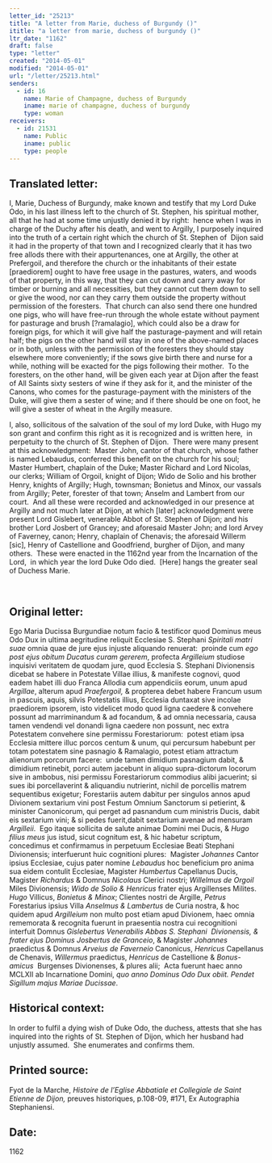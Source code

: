 ```yaml
---
letter_id: "25213"
title: "A letter from Marie, duchess of Burgundy ()"
ititle: "a letter from marie, duchess of burgundy ()"
ltr_date: "1162"
draft: false
type: "letter"
created: "2014-05-01"
modified: "2014-05-01"
url: "/letter/25213.html"
senders:
  - id: 16
    name: Marie of Champagne, duchess of Burgundy
    iname: marie of champagne, duchess of burgundy
    type: woman
receivers:
  - id: 21531
    name: Public
    iname: public
    type: people
---
```

<h2> Translated letter:</h2><p>I, Marie, Duchess of Burgundy, make known and testify that my Lord Duke Odo, in his last illness left to the church of St. Stephen, his spiritual mother, all that he had at some time unjustly denied it by right:&nbsp; hence when I was in charge of the Duchy after his death, and went to Argilly, I purposely inquired into the truth of a certain right which the church of St. Stephen of&nbsp; Dijon said it had in the property of that town and I recognized clearly that it has two free allods there with their appurtenances, one at Argilly, the other at Prefergoil, and therefore the church or the inhabitants of their estate [praediorem] ought to have free usage in the pastures, waters, and woods of that property, in this way, that they can cut down and carry away for timber or burning and all necessities, but they cannot cut them down to sell or give the wood, nor can they carry them outside the property without permission of the foresters.&nbsp; That church can also send there one hundred one pigs, who will have free-run through the whole estate without payment for pasturage and brush [?ramalagio], which could also be a draw for foreign pigs, for which it will give half the pasturage-payment and will retain half; the pigs on the other hand will stay in one of the above-named places or in both, unless with the permission of the foresters they should stay elsewhere more conveniently; if the sows give birth there and nurse for a while, nothing will be exacted for the pigs following their mother. &nbsp;To the foresters, on the other hand, will be given each year at Dijon after the feast of All Saints sixty sesters of wine if they ask for it, and the minister of the Canons, who comes for the pasturage-payment with the ministers of the Duke, will give them a sester of wine; and if there should be one on foot, he will give a sester of wheat in the Argilly measure.&nbsp;</p><p>I, also, sollicitous of the salvation of the soul of my lord Duke, with Hugo my son grant and confirm this right as it is recognized and is written here,&nbsp; in perpetuity to the church of St. Stephen of Dijon.&nbsp; There were many present at this acknowledgment:&nbsp; Master John, cantor of that church, whose father is named Lebaudus, conferred this benefit on the church for his soul; Master Humbert, chaplain of the Duke; Master Richard and Lord Nicolas, our clerks; William of Orgoil, knight of Dijon; Wido de Solio and his brother Henry, knights of Argilly; Hugh, townsman; Bonietus and Minox, our vassals from Argilly; Peter, forester of that town; Anselm and Lambert from our court. &nbsp;And all these were recorded and acknowledged in our presence at Argilly and not much later at Dijon, at which [later] acknowledgment were present Lord Gislebert, venerable Abbot of St. Stephen of Dijon; and his brother Lord Josbert of Grancey; and aforesaid Master John; and lord Arvey of Faverney, canon; Henry, chaplain of Chenavis; the aforesaid Willerm [sic], Henry of Castellione and Goodfriend, burgher of Dijon, and many others.&nbsp; These were enacted in the 1162nd year from the Incarnation of the Lord,&nbsp; in which year the lord Duke Odo died.&nbsp; [Here] hangs the greater seal of Duchess Marie.<i></i></p><p>&nbsp;</p><h2 class="mt-4"> Original letter:</h2><p>Ego Maria Ducissa Burgundiae notum facio &amp; testificor quod Dominus meus Odo Dux in ultima aegritudine reliquit Ecclesiae S. Stephani <i>Spiritali matri suae</i> omnia quae de jure ejus injuste aliquando renuerat:&nbsp; proinde cum <i>ego post ejus obitum Ducatus curam gererem</i>, profecta <i>Argilleium</i> studiose inquisivi veritatem de quodam jure, quod Ecclesia S. Stephani Divionensis dicebat se habere in Potestate Villae illius, &amp; manifeste cognovi, quod eadem habet illi duo Franca Allodia cum appendiciis eorum, unum apud <i>Argillae</i>, alterum apud <i>Praefergoil,</i> &amp; propterea debet habere Francum usum in pascuis, aquis, silvis Potestatis illius, Ecclesia duntaxat sive incolae praediorem ipsorem, isto videlicet modo quod ligna caedere &amp; convehere possunt ad marriminandum &amp; ad focandum, &amp; ad omnia necessaria, causa tamen vendendi vel donandi ligna caedere non possunt, nec extra Potestatem convehere sine permissu Forestariorum:&nbsp; potest etiam ipsa Ecclesia mittere illuc porcos centum &amp; unum, qui percursum habebunt per totam potestatem sine pasnagio &amp; Ramalagio, potest etiam attractum alienorum porcorum facere:&nbsp; unde tamen dimidium pasnagium dabit, &amp; dimidium retinebit, porci autem jacebunt in aliquo supra-dictorum locorum sive in ambobus, nisi permissu Forestariorum commodius alibi jacuerint; si sues ibi porcellaverint &amp; aliquandiu nutrierint, nichil de porcellis matrem sequentibus exigetur; Forestariis autem dabitur per singulos annos apud Divionem sextarium vini post Festum Omnium Sanctorum si petierint, &amp; minister Canonicorum, qui perget ad pasnandum cum ministris Ducis, dabit eis sextarium vini; &amp; si pedes fuerit,dabit sextarium avenae ad mensuram <i>Argilleii</i>.&nbsp; Ego itaque sollicita de salute animae Domini mei Ducis, &amp; <i>Hugo filius meus</i> jus istud, sicut cognitum est, &amp; hic habetur scriptum, concedimus et confirmamus in perpetuum Ecclesiae Beati Stephani Divionensis; interfuerunt huic cognitioni plures:&nbsp; Magister <i>Johannes</i> Cantor ipsius Ecclesiae, cujus pater nomine <i>Lebaudus</i> hoc beneficium pro anima sua eidem contulit Ecclesiae, Magister <i>Humbertus</i> Capellanus Ducis, Magister <i>Richardus</i> &amp; Domnus <i>Nicolaus</i> Clerici nostri; <i>Willelmus de Orgoil</i> Miles Divionensis; <i>Wido de Solio &amp; Henricus</i> frater ejus Argillenses Milites. <i>Hugo</i> Villicus, <i>Bonietus &amp; Minox</i>; Clientes nostri de Argille, <i>Petrus</i> Forestarius ipsius Villa <i>Anselmus &amp; Lambertus</i> de Curia nostra, &amp; hoc quidem apud <i>Argilleium</i> non multo post etiam apud Divionem, haec omnia rememorata &amp; recognita fuerunt in praesentia nostra cui recognitioni interfuit Domnus <i>Gislebertus Venerabilis Abbas S. Stephani&nbsp; Divionensis, &amp; frater ejus Dominus Josbertus de Granceio</i>, &amp; Magister <i>Johannes</i> praedictus &amp; Domnus <i>Arveius de Faverneio</i> Canonicus, <i>Henricus</i> Capellanus de Chenavis, <i>Willermus</i> praedictus, <i>Henricus</i> de Castellione &amp; <i>Bonus-amicus</i>&nbsp; Burgenses Divionenses, &amp; plures alii;&nbsp; Acta fuerunt haec anno MCLXII ab Incarnatione Domini, <i>quo anno Dominus Odo Dux obiit. Pendet Sigillum majus Mariae Ducissae</i>.</p><h2 class="mt-4"> Historical context:</h2><p><span>In order to fulfil a dying wish of Duke Odo, the duchess, attests that she has inquired into the rights of St. Stephen of Dijon, which her husband had unjustly assumed.&nbsp; She enumerates and confirms them.&nbsp;</span></p><h2 class="mt-4"> Printed source:</h2><p>Fyot de la Marche, <i>Histoire de l’Eglise Abbatiale et Collegiale de Saint Etienne de Dijon, </i>preuves historiques, p.108-09, #171, Ex Autographia Stephaniensi.</p><h2 class="mt-4"> Date:</h2>1162